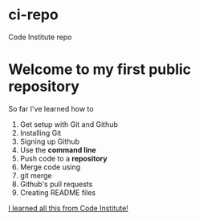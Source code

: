 # ci-repo
Code Institute repo
# Welcome to my first public repository
 
So far I've learned how to
1. Get setup with Git and Github
  1. Installing Git
  2. Signing up Github
2. Use the **command line**
3. Push code to a **repository**
4. Merge code using
  1. git merge
  2. Github's pull requests
5. Creating README files
 
[I learned all this from Code Institute!](http://codeinstitute.net)
